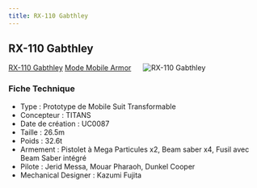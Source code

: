 ```yaml
---
title: RX-110 Gabthley
---
```


RX-110 Gabthley
---------------


[RX-110 Gabthley](javascript:change_image_m('images/stories/saga/zetagundam/mechas/titans/rx-110.png');) [Mode Mobile Armor](javascript:change_image_m('images/stories/saga/zetagundam/mechas/titans/rx-110-ma.png');)      ![RX-110 Gabthley](/images/stories/saga/zetagundam/mechas/titans/rx-110.png)    


### Fiche Technique


- Type : Prototype de Mobile Suit Transformable  
- Concepteur : TITANS  
- Date de création : UC0087  
- Taille : 26.5m  
- Poids : 32.6t  
- Armement : Pistolet à Mega Particules x2, Beam saber x4, Fusil avec Beam Saber intégré  
- Pilote : Jerid Messa, Mouar Pharaoh, Dunkel Cooper  
- Mechanical Designer : Kazumi Fujita

